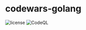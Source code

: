 # codewars-golang

![license](https://img.shields.io/github/license/blackhorseya/codewars-golang) ![CodeQL](https://github.com/blackhorseya/codewars-golang/workflows/CodeQL/badge.svg)

